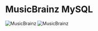 # MusicBrainz MySQL

![MusicBrainz](https://raw.githubusercontent.com/mikeblum/musicbrainz-mysql/master/images/MusicBrainz_Logo.png)
![MusicBrainz](https://raw.githubusercontent.com/mikeblum/musicbrainz-mysql/master/images/MusicBrainz_Logo.png)
